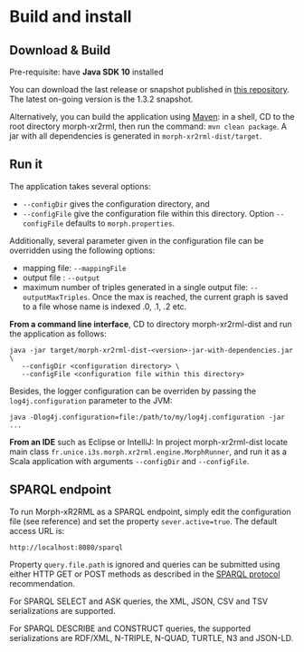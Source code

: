 # Build and install

## Download & Build

Pre-requisite: have **Java SDK 10** installed

You can download the last release or snapshot published in [this repository](https://www.dropbox.com/sh/djnztipsclvcskw/AABT1JagzD4K4aCALDNVj-yra?dl=0).
The latest on-going version is the 1.3.2 snapshot.

Alternatively, you can build the application using [Maven](http://maven.apache.org/): in a shell, CD to the root directory morph-xr2rml, then run the command: `mvn clean package`. A jar with all dependencies is generated in `morph-xr2rml-dist/target`.


## Run it

The application takes several options: 
- `--configDir` gives the configuration directory, and 
- `--configFile` give the configuration file within this directory. Option `--configFile` defaults to `morph.properties`.

Additionally, several parameter given in the configuration file can be overridden using the following options: 
- mapping file: `--mappingFile` 
- output file : `--output`
- maximum number of triples generated in a single output file: `--outputMaxTriples`. Once the max is reached, the current graph is saved to a file whose name is indexed .0, .1, .2 etc.

**From a command line interface**, CD to directory morph-xr2rml-dist and run the application as follows:

```
java -jar target/morph-xr2rml-dist-<version>-jar-with-dependencies.jar \
   --configDir <configuration directory> \
   --configFile <configuration file within this directory>
```

Besides, the logger configuration can be overriden by passing the `log4j.configuration` parameter to the JVM:

```
java -Dlog4j.configuration=file:/path/to/my/log4j.configuration -jar ...
```

**From an IDE** such as Eclipse or IntelliJ: In project morph-xr2rml-dist locate main class `fr.unice.i3s.morph.xr2rml.engine.MorphRunner`, and run it as a Scala application with arguments `--configDir` and `--configFile`.


## SPARQL endpoint

To run Morph-xR2RML as a SPARQL endpoint, simply edit the configuration file (see reference) and set the property `sever.active=true`. The default access URL is:
```
http://localhost:8080/sparql
```
Property `query.file.path` is ignored and queries can be submitted using either HTTP GET or POST methods as described in the [SPARQL protocol](https://www.w3.org/TR/rdf-sparql-protocol/) recommendation.

For SPARQL SELECT and ASK queries, the XML, JSON, CSV and TSV serializations are supported.

For SPARQL DESCRIBE and CONSTRUCT queries, the supported serializations are RDF/XML, N-TRIPLE, N-QUAD, TURTLE, N3 and JSON-LD.
